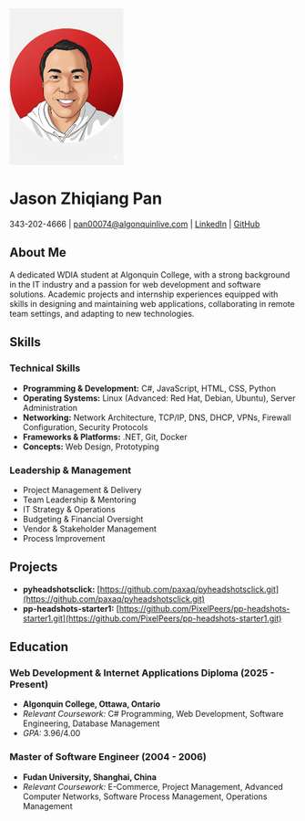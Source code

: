 <img src="assets/avatar.png" alt="Jason Zhiqiang Pan" width="200"/>

# Jason Zhiqiang Pan
343-202-4666 | pan00074@algonquinlive.com | [LinkedIn](https://www.linkedin.com/in/paxaq/) | [GitHub](https://paxaq.github.io/)

## About Me

A dedicated WDIA student at Algonquin College, with a strong background in the IT industry and a passion for web development and software solutions. Academic projects and internship experiences equipped with skills in designing and maintaining web applications, collaborating in remote team settings, and adapting to new technologies.

## Skills

### Technical Skills
*   **Programming & Development:** C#, JavaScript, HTML, CSS, Python
*   **Operating Systems:** Linux (Advanced: Red Hat, Debian, Ubuntu), Server Administration
*   **Networking:** Network Architecture, TCP/IP, DNS, DHCP, VPNs, Firewall Configuration, Security Protocols
*   **Frameworks & Platforms:** .NET, Git, Docker
*   **Concepts:** Web Design, Prototyping

### Leadership & Management
*   Project Management & Delivery
*   Team Leadership & Mentoring
*   IT Strategy & Operations
*   Budgeting & Financial Oversight
*   Vendor & Stakeholder Management
*   Process Improvement

## Projects

*   **pyheadshotsclick:** [https://github.com/paxaq/pyheadshotsclick.git](https://github.com/paxaq/pyheadshotsclick.git)
*   **pp-headshots-starter1:** [https://github.com/PixelPeers/pp-headshots-starter1.git](https://github.com/PixelPeers/pp-headshots-starter1.git)

## Education

### Web Development & Internet Applications Diploma (2025 - Present)
*   **Algonquin College, Ottawa, Ontario**
*   *Relevant Coursework:* C# Programming, Web Development, Software Engineering, Database Management
*   *GPA:* 3.96/4.00

### Master of Software Engineer (2004 - 2006)
*   **Fudan University, Shanghai, China**
*   *Relevant Coursework:* E-Commerce, Project Management, Advanced Computer Networks, Software Process Management, Operations Management